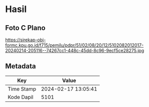 # Hasil

## Foto C Plano

https://sirekap-obj-formc.kpu.go.id/f715/pemilu/pdpr/51/02/08/20/12/5102082012017-20240214-205116--74267cc1-448c-45dd-8c96-9ecf5ce28275.jpg


## Metadata

| Key        | Value               |
| ---------- | ------------------- |
| Time Stamp | 2024-02-17 13:05:41 |
| Kode Dapil | 5101                |



